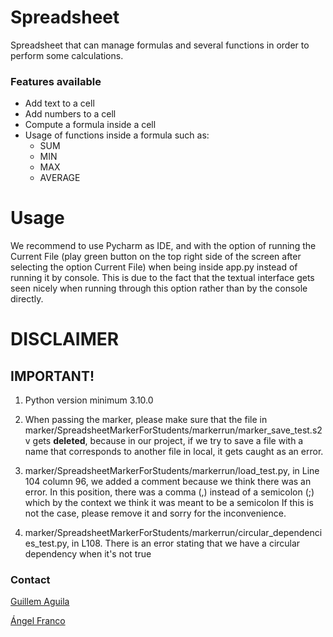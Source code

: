 # Spreadsheet
Spreadsheet that can manage formulas and several functions 
in order to perform some calculations.

### Features available
- Add text to a cell
- Add numbers to a cell
- Compute a formula inside a cell
- Usage of functions inside a formula such as:
  - SUM
  - MIN
  - MAX
  - AVERAGE

# Usage
We recommend to use Pycharm as IDE, and with the option of running the Current File (play green button on the top right side of the screen after selecting the option Current File) when being inside app.py instead of running it by console.
This is due to the fact that the textual interface gets seen nicely when running through this option rather than by the console directly.

# DISCLAIMER
## IMPORTANT!
1. Python version minimum 3.10.0

2. When passing the marker, please make sure that the file in marker/SpreadsheetMarkerForStudents/markerrun/marker_save_test.s2v gets **deleted**, because in our project, if we try to save a file with a name that corresponds to another file in local, it gets caught as an error.

3. marker/SpreadsheetMarkerForStudents/markerrun/load_test.py, in Line 104 column 96, we added a comment because we think there was an error. In this position, there was a comma (,) instead of a semicolon (;) which by the context we think it was meant to be a semicolon If this is not the case, please remove it and sorry for the inconvenience.

4. marker/SpreadsheetMarkerForStudents/markerrun/circular_dependencies_test.py, in L108.
There is an error stating that we have a circular dependency when it's not true


### Contact

[Guillem Aguila](guillem.aguila.palleja@estudiantat.upc.edu)

[Ángel Franco](angel.franco@estudiantat.upc.edu)
